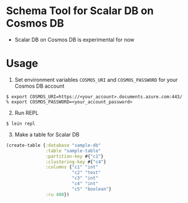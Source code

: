 # Schema Tool for Scalar DB on Cosmos DB
- Scalar DB on Cosmos DB is experimental for now

# Usage
1. Set environment variables `COSMOS_URI` and `COSMOS_PASSWORD` for your Cosmos DB account
```
$ export COSMOS_URI=https://<your_account>.documents.azure.com:443/
% export COSMOS_PASSWORD=<your_account_password>
```

2. Run REPL
```
$ lein repl
```

3. Make a table for Scalar DB
```clojure
(create-table {:database "sample-db"
               :table "sample-table"
               :partition-key #{"c1"}
               :clustering-key #{"c4"}
               :columns {"c1" "int"
                         "c2" "text"
                         "c3" "int"
                         "c4" "int"
                         "c5" "boolean"}
               :ru 400})
```

